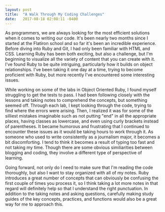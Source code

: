 ```yaml
---
layout: post
title:  "A Walk Through My Coding Challenges"
date:   2017-08-18 02:08:11 -0400
---
```


As programmers, we are always looking for the most efficient solutions when it comes to writing our code. It's been nearly two months since I started at the Flatiron school and so far it's been an incredible experience. Before diving into Ruby and Git, I had only been familiar with HTML and CSS. Learning Ruby has been both exciting, but also a challenge, but I'm beginning to visualize all the variety of content that you can create with it. I've found Ruby to be quite intriguing, particularly how it builds on object relationships. I've been taking it one day at a time, trying to become proficient with Ruby, but more recently I've encountered some interesting issues. 

While working on some of the labs in Object Oriented Ruby, I found myself struggling to get the tests to pass. I had been following closely with the lessons and taking notes to comprehend the concepts, but something seemed off. Through each lab, I kept looking through the code, trying to find where the errors were arising. Then, I realized it was for some of the silliest mistakes imaginable such as not putting "end" in all the appropriate places, having classes as lowercase, and even using curly brackets instead of parentheses. It became humorous and frustrating that I continued to encounter these issues as it would be taking hours to work through it. As someone who used to write consistently as a journalism major, it becomes a bit discomforting. I tend to think it becomes a result of typing too fast and not taking my time. Though there are some obvious similiarities between blogging and coding, they involve a different type of perspective of learning. 

Going forward, not only do I need to make sure that I'm reading the code thoroughly, but also I want to stay organized with all of my notes. Ruby introduces a great number of concepts that can obviously be confusing the first couple of times you process it, so I think taking a lot more notes in that regard will definitely help so that I understand the right punctuation. In addition to the taking notes and asking questions, carefully making study guides of the key concepts, practices, and functions would also be a great way for me to approach this.
